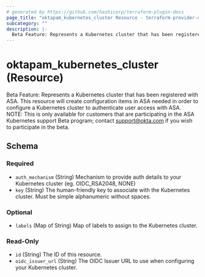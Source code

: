 ```yaml
---
# generated by https://github.com/hashicorp/terraform-plugin-docs
page_title: "oktapam_kubernetes_cluster Resource - terraform-provider-oktapam"
subcategory: ""
description: |-
  Beta Feature: Represents a Kubernetes cluster that has been registered with ASA. This resource will create configuration items in ASA needed in order to configure a Kubernetes cluster to authenticate user access with ASA. NOTE: This is only available for customers that are participating in the ASA Kubernetes support Beta program; contact support@okta.com if you wish to participate in the beta.
---
```


# oktapam_kubernetes_cluster (Resource)

Beta Feature: Represents a Kubernetes cluster that has been registered with ASA. This resource will create configuration items in ASA needed in order to configure a Kubernetes cluster to authenticate user access with ASA. NOTE: This is only available for customers that are participating in the ASA Kubernetes support Beta program; contact support@okta.com if you wish to participate in the beta.



<!-- schema generated by tfplugindocs -->
## Schema

### Required

- `auth_mechanism` (String) Mechanism to provide auth details to your Kubernetes cluster (eg. OIDC_RSA2048, NONE)
- `key` (String) The human-friendly key to associate with the Kubernetes cluster. Must be simple alphanumeric without spaces.

### Optional

- `labels` (Map of String) Map of labels to assign to the Kubernetes cluster.

### Read-Only

- `id` (String) The ID of this resource.
- `oidc_issuer_url` (String) The OIDC Issuer URL to use when configuring your Kubernetes cluster.


